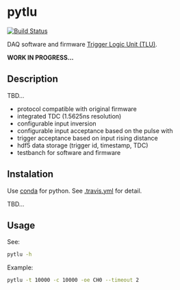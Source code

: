 # pytlu

[![Build Status](https://travis-ci.org/SiLab-Bonn/pytlu.svg?branch=master)](https://travis-ci.org/SiLab-Bonn/pytlu)

DAQ software and firmware [Trigger Logic Unit (TLU)](https://twiki.cern.ch/twiki/bin/view/MimosaTelescope/TLU).

**WORK IN PROGRESS...** 

## Description

TBD...

- protocol compatible with original firmware 
- integrated TDC (1.5625ns resolution)
- configurable input inversion
- configurable input acceptance based on the pulse with
- trigger acceptance based on input rising distance
- hdf5 data storage (trigger id, timestamp, TDC)
- testbanch for software and firmware

## Instalation
Use [conda](http://conda.pydata.org) for python. 
See [.travis.yml](https://github.com/SiLab-Bonn/pytlu/blob/master/.travis.yml) for detail.

TBD...

## Usage

See:
```bash
pytlu -h
```

Example:
```bash
pytlu -t 10000 -c 10000 -oe CH0 --timeout 2
```
